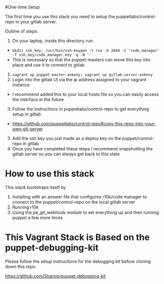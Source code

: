 #One-time Setup

The first time you use this stack you need to setup the puppetlabs/control-repo in your gitlab server.

Outline of steps:

1. On your laptop, inside this directory run:
 - `mkdir ssh_key; /usr/bin/ssh-keygen -t rsa -b 2048 -C 'code_manager' -f ssh_key/code_manager.key -q -N ''`
 - This is necessary so that the puppet-masters can move this key into place and use it to connect to gitlab
1. `vagrant up puppet-master-ankeny; vagrant up gitlab-server-ankeny`
2. Login into the gitlab UI via the ip address assigned to your vagrant instance
 - I recommend added this to your local hosts file so you can easily access the interface in the future
3. Follow the instructions in puppetlabs/control-repo to get everything setup in gitlab
 - https://github.com/puppetlabs/control-repo#copy-this-repo-into-your-own-git-server
3. Add the ssh key you just made as a deploy key on the puppet/control-repo in gitlab
4. Once you have completed these steps I recommend snapshotting the gitlab server so you can always get back to this state

# How to use this stack

This stack bootstraps itself by

1. Installing with an answer file that configures r10k/code manager to connect to the puppet/control-repo on the local gitlab server
2. Running r10k
3. Using the pe_git_webhook module to set everything up and then running puppet a few more times


# This Vagrant Stack is Based on the puppet-debugging-kit

Please follow the setup instructions for the debugging kit before cloning down this repo.

https://github.com/Sharpie/puppet-debugging-kit
